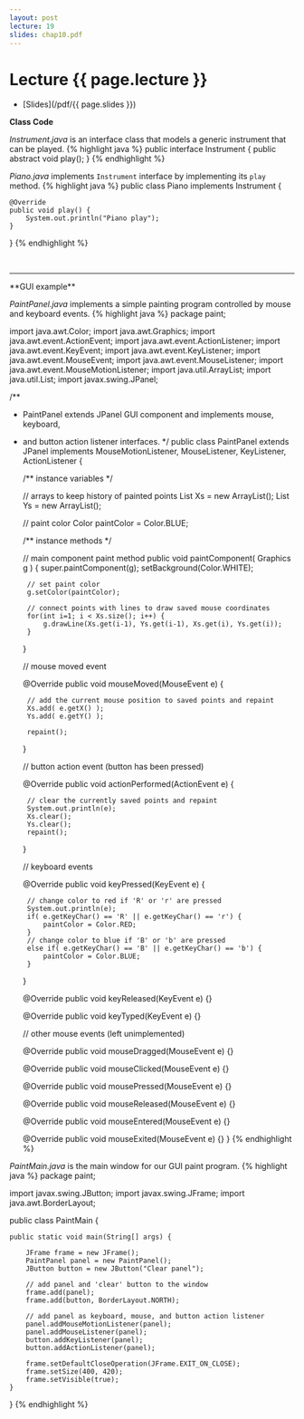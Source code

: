 ```yaml
---
layout: post
lecture: 19
slides: chap10.pdf
---
```


Lecture {{ page.lecture }}
==========================

- [Slides](/pdf/{{ page.slides }})

**Class Code**

*Instrument.java* is an interface class that models a generic instrument that can be played.
{% highlight java %}
public interface Instrument {
	public abstract void play();
}
{% endhighlight %}

*Piano.java* implements `Instrument` interface by implementing its `play` method.
{% highlight java %}
public class Piano implements Instrument {

	@Override
	public void play() {
		System.out.println("Piano play");
	}	
}
{% endhighlight %}

&nbsp;
<hr/>
**GUI example**

*PaintPanel.java* implements a simple painting program controlled by mouse and keyboard events.
{% highlight java %}
package paint;

import java.awt.Color;
import java.awt.Graphics;
import java.awt.event.ActionEvent;
import java.awt.event.ActionListener;
import java.awt.event.KeyEvent;
import java.awt.event.KeyListener;
import java.awt.event.MouseEvent;
import java.awt.event.MouseListener;
import java.awt.event.MouseMotionListener;
import java.util.ArrayList;
import java.util.List;
import javax.swing.JPanel;

/**
 * PaintPanel extends JPanel GUI component and implements mouse, keyboard,
 * and button action listener interfaces.
 */
public class PaintPanel extends JPanel 
	implements MouseMotionListener, MouseListener, KeyListener, ActionListener
{
	
	/** instance variables */
	
	// arrays to keep history of painted points
	List<Integer> Xs = new ArrayList<Integer>();
	List<Integer> Ys = new ArrayList<Integer>();
	
	// paint color
	Color paintColor = Color.BLUE;
	
	/** instance methods */
	
	// main component paint method
	public void paintComponent( Graphics g ) {
		super.paintComponent(g);
		setBackground(Color.WHITE);
		
		// set paint color
		g.setColor(paintColor);
		
		// connect points with lines to draw saved mouse coordinates
		for(int i=1; i < Xs.size(); i++) {
			g.drawLine(Xs.get(i-1), Ys.get(i-1), Xs.get(i), Ys.get(i));			
		}
	}
	
	// mouse moved event

	@Override
	public void mouseMoved(MouseEvent e) {
		
		// add the current mouse position to saved points and repaint
		Xs.add( e.getX() );
		Ys.add( e.getY() );
		
		repaint();
	}
	
	// button action event (button has been pressed)
	
	@Override
	public void actionPerformed(ActionEvent e) {

		// clear the currently saved points and repaint
		System.out.println(e);
		Xs.clear();
		Ys.clear();
		repaint();	
	}

	// keyboard events

	@Override
	public void keyPressed(KeyEvent e) {
		
		// change color to red if 'R' or 'r' are pressed
		System.out.println(e);
		if( e.getKeyChar() == 'R' || e.getKeyChar() == 'r') {
			paintColor = Color.RED;
		}
		// change color to blue if 'B' or 'b' are pressed
		else if( e.getKeyChar() == 'B' || e.getKeyChar() == 'b') {
			paintColor = Color.BLUE;
		}
	}

	@Override
	public void keyReleased(KeyEvent e) {}
	
	@Override
	public void keyTyped(KeyEvent e) {}

	// other mouse events (left unimplemented)
	
	@Override
	public void mouseDragged(MouseEvent e) {}
	
	@Override
	public void mouseClicked(MouseEvent e) {}

	@Override
	public void mousePressed(MouseEvent e) {}

	@Override
	public void mouseReleased(MouseEvent e) {}

	@Override
	public void mouseEntered(MouseEvent e) {}
	
	@Override
	public void mouseExited(MouseEvent e) {}
}
{% endhighlight %}

*PaintMain.java* is the main window for our GUI paint program.
{% highlight java %}
package paint;

import javax.swing.JButton;
import javax.swing.JFrame;
import java.awt.BorderLayout;

public class PaintMain {

	public static void main(String[] args) {

		JFrame frame = new JFrame();
		PaintPanel panel = new PaintPanel();
		JButton button = new JButton("Clear panel");
		
		// add panel and 'clear' button to the window
		frame.add(panel);
		frame.add(button, BorderLayout.NORTH);
		
		// add panel as keyboard, mouse, and button action listener
		panel.addMouseMotionListener(panel);
		panel.addMouseListener(panel);
		button.addKeyListener(panel);
		button.addActionListener(panel);
		
		frame.setDefaultCloseOperation(JFrame.EXIT_ON_CLOSE);
		frame.setSize(400, 420);
		frame.setVisible(true);	
	}
}
{% endhighlight %}
